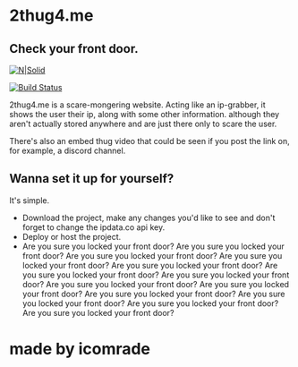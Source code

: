 # 2thug4.me
## Check your front door.

[![N|Solid](https://cdn.discordapp.com/attachments/916373361452544000/994025048232968192/do_you_feel_safe_in_your_own_house_.png)](https://en.wikipedia.org/wiki/Fearmongering)

[![Build Status](https://img.shields.io/badge/YOU%20ARE-NOT%20SAFE-critical)](https://en.wikipedia.org/wiki/Fearmongering)

2thug4.me is a scare-mongering website. Acting like an ip-grabber, it shows the user their ip, along with some other information.
although they aren't actually stored anywhere and are just there only to scare the user.

There's also an embed thug video that could be seen if you post the link on, for example, a discord channel.

## Wanna set it up for yourself?

It's simple.
- Download the project, make any changes you'd like to see and don't forget to change the ipdata.co api key.
- Deploy or host the project. 
- Are you sure you locked your front door? Are you sure you locked your front door? Are you sure you locked your front door? Are you sure you locked your front door? Are you sure you locked your front door? Are you sure you locked your front door? Are you sure you locked your front door? Are you sure you locked your front door? Are you sure you locked your front door? Are you sure you locked your front door? Are you sure you locked your front door? Are you sure you locked your front door? Are you sure you locked your front door? 

# made by icomrade

